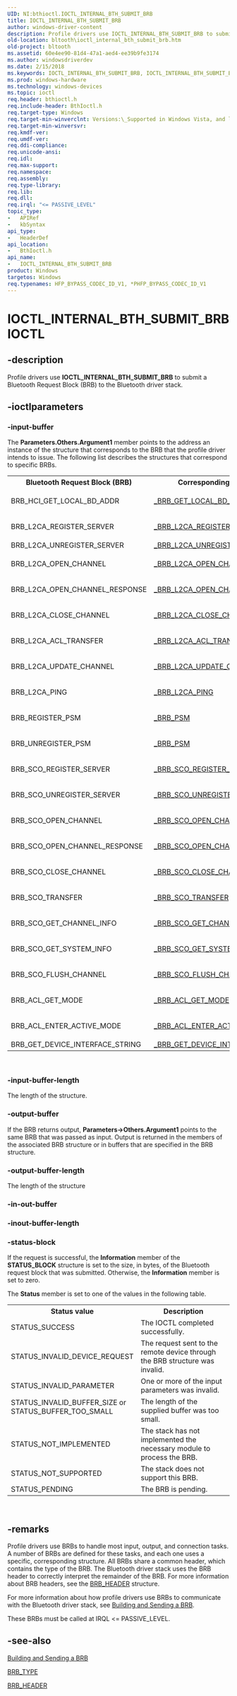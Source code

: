 ```yaml
---
UID: NI:bthioctl.IOCTL_INTERNAL_BTH_SUBMIT_BRB
title: IOCTL_INTERNAL_BTH_SUBMIT_BRB
author: windows-driver-content
description: Profile drivers use IOCTL_INTERNAL_BTH_SUBMIT_BRB to submit a Bluetooth Request Block (BRB) to the Bluetooth driver stack.
old-location: bltooth\ioctl_internal_bth_submit_brb.htm
old-project: bltooth
ms.assetid: 60e4ee90-81d4-47a1-aed4-ee39b9fe3174
ms.author: windowsdriverdev
ms.date: 2/15/2018
ms.keywords: IOCTL_INTERNAL_BTH_SUBMIT_BRB, IOCTL_INTERNAL_BTH_SUBMIT_BRB control code [Bluetooth Devices], bltooth.ioctl_internal_bth_submit_brb, bth_ioctls_4b5e6ea0-3c6d-4453-9822-df845ebc2038.xml, bthioctl/IOCTL_INTERNAL_BTH_SUBMIT_BRB
ms.prod: windows-hardware
ms.technology: windows-devices
ms.topic: ioctl
req.header: bthioctl.h
req.include-header: BthIoctl.h
req.target-type: Windows
req.target-min-winverclnt: Versions:\_Supported in Windows Vista, and later.
req.target-min-winversvr: 
req.kmdf-ver: 
req.umdf-ver: 
req.ddi-compliance: 
req.unicode-ansi: 
req.idl: 
req.max-support: 
req.namespace: 
req.assembly: 
req.type-library: 
req.lib: 
req.dll: 
req.irql: "<= PASSIVE_LEVEL"
topic_type:
-	APIRef
-	kbSyntax
api_type:
-	HeaderDef
api_location:
-	BthIoctl.h
api_name:
-	IOCTL_INTERNAL_BTH_SUBMIT_BRB
product: Windows
targetos: Windows
req.typenames: HFP_BYPASS_CODEC_ID_V1, *PHFP_BYPASS_CODEC_ID_V1
---
```


# IOCTL_INTERNAL_BTH_SUBMIT_BRB IOCTL


## -description



Profile drivers use <b>IOCTL_INTERNAL_BTH_SUBMIT_BRB</b> to submit a Bluetooth Request Block (BRB) to the
     Bluetooth driver stack.




## -ioctlparameters




### -input-buffer

The 
      <b>Parameters.Others.Argument1</b> member points to the address an instance of the
      structure that corresponds to the BRB that the profile driver intends to issue. The following list
      describes the structures that correspond to specific BRBs.

<table>
<tr>
<th>Bluetooth Request Block (BRB)</th>
<th>Corresponding structure</th>
</tr>
<tr>
<td>
BRB_HCI_GET_LOCAL_BD_ADDR

</td>
<td>

<a href="..\bthddi\ns-bthddi-_brb_get_local_bd_addr.md">_BRB_GET_LOCAL_BD_ADDR</a>


</td>
</tr>
<tr>
<td>
BRB_L2CA_REGISTER_SERVER

</td>
<td>

<a href="..\bthddi\ns-bthddi-_brb_l2ca_register_server.md">_BRB_L2CA_REGISTER_SERVER</a>


</td>
</tr>
<tr>
<td>
BRB_L2CA_UNREGISTER_SERVER

</td>
<td>

<a href="..\bthddi\ns-bthddi-_brb_l2ca_unregister_server.md">
          _BRB_L2CA_UNREGISTER_SERVER</a>


</td>
</tr>
<tr>
<td>
BRB_L2CA_OPEN_CHANNEL

</td>
<td>

<a href="..\bthddi\ns-bthddi-_brb_l2ca_open_channel.md">_BRB_L2CA_OPEN_CHANNEL</a>


</td>
</tr>
<tr>
<td>
BRB_L2CA_OPEN_CHANNEL_RESPONSE

</td>
<td>

<a href="..\bthddi\ns-bthddi-_brb_l2ca_open_channel.md">_BRB_L2CA_OPEN_CHANNEL</a>


</td>
</tr>
<tr>
<td>
BRB_L2CA_CLOSE_CHANNEL

</td>
<td>

<a href="..\bthddi\ns-bthddi-_brb_l2ca_close_channel.md">_BRB_L2CA_CLOSE_CHANNEL</a>


</td>
</tr>
<tr>
<td>
BRB_L2CA_ACL_TRANSFER

</td>
<td>

<a href="..\bthddi\ns-bthddi-_brb_l2ca_acl_transfer.md">_BRB_L2CA_ACL_TRANSFER</a>


</td>
</tr>
<tr>
<td>
BRB_L2CA_UPDATE_CHANNEL

</td>
<td>

<a href="..\bthddi\ns-bthddi-_brb_l2ca_update_channel.md">_BRB_L2CA_UPDATE_CHANNEL</a>


</td>
</tr>
<tr>
<td>
BRB_L2CA_PING

</td>
<td>

<a href="..\bthddi\ns-bthddi-_brb_l2ca_ping.md">_BRB_L2CA_PING</a>


</td>
</tr>
<tr>
<td>
BRB_REGISTER_PSM

</td>
<td>

<a href="..\bthddi\ns-bthddi-_brb_psm.md">_BRB_PSM</a>


</td>
</tr>
<tr>
<td>
BRB_UNREGISTER_PSM

</td>
<td>

<a href="..\bthddi\ns-bthddi-_brb_psm.md">_BRB_PSM</a>


</td>
</tr>
<tr>
<td>
BRB_SCO_REGISTER_SERVER

</td>
<td>

<a href="..\bthddi\ns-bthddi-_brb_sco_register_server.md">_BRB_SCO_REGISTER_SERVER</a>


</td>
</tr>
<tr>
<td>
BRB_SCO_UNREGISTER_SERVER

</td>
<td>

<a href="..\bthddi\ns-bthddi-_brb_sco_unregister_server.md">_BRB_SCO_UNREGISTER_SERVER</a>


</td>
</tr>
<tr>
<td>
BRB_SCO_OPEN_CHANNEL

</td>
<td>

<a href="..\bthddi\ns-bthddi-_brb_sco_open_channel.md">_BRB_SCO_OPEN_CHANNEL</a>


</td>
</tr>
<tr>
<td>
BRB_SCO_OPEN_CHANNEL_RESPONSE

</td>
<td>

<a href="..\bthddi\ns-bthddi-_brb_sco_open_channel.md">_BRB_SCO_OPEN_CHANNEL</a>


</td>
</tr>
<tr>
<td>
BRB_SCO_CLOSE_CHANNEL

</td>
<td>

<a href="..\bthddi\ns-bthddi-_brb_sco_close_channel.md">_BRB_SCO_CLOSE_CHANNEL</a>


</td>
</tr>
<tr>
<td>
BRB_SCO_TRANSFER

</td>
<td>

<a href="..\bthddi\ns-bthddi-_brb_sco_transfer.md">_BRB_SCO_TRANSFER</a>


</td>
</tr>
<tr>
<td>
BRB_SCO_GET_CHANNEL_INFO

</td>
<td>

<a href="..\bthddi\ns-bthddi-_brb_sco_get_channel_info.md">_BRB_SCO_GET_CHANNEL_INFO</a>


</td>
</tr>
<tr>
<td>
BRB_SCO_GET_SYSTEM_INFO

</td>
<td>

<a href="..\bthddi\ns-bthddi-_brb_sco_get_system_info.md">_BRB_SCO_GET_SYSTEM_INFO</a>


</td>
</tr>
<tr>
<td>
BRB_SCO_FLUSH_CHANNEL

</td>
<td>

<a href="..\bthddi\ns-bthddi-_brb_sco_flush_channel.md">_BRB_SCO_FLUSH_CHANNEL</a>


</td>
</tr>
<tr>
<td>
BRB_ACL_GET_MODE

</td>
<td>

<a href="..\bthddi\ns-bthddi-_brb_acl_get_mode.md">_BRB_ACL_GET_MODE</a>


</td>
</tr>
<tr>
<td>
BRB_ACL_ENTER_ACTIVE_MODE

</td>
<td>

<a href="..\bthddi\ns-bthddi-_brb_acl_enter_active_mode.md">_BRB_ACL_ENTER_ACTIVE_MODE</a>


</td>
</tr>
<tr>
<td>
BRB_GET_DEVICE_INTERFACE_STRING

</td>
<td>

<a href="..\bthddi\ns-bthddi-_brb_get_device_interface_string.md">
          _BRB_GET_DEVICE_INTERFACE_STRING</a>


</td>
</tr>
</table>
 


### -input-buffer-length

The length of the structure.


### -output-buffer

If the BRB returns output, 
      <b>Parameters-&gt;Others.Argument1</b> points to the same BRB that was passed as input. Output is
      returned in the members of the associated BRB structure or in buffers that are specified in the BRB
      structure.


### -output-buffer-length

The length of the structure


### -in-out-buffer



<text></text>




### -inout-buffer-length



<text></text>




### -status-block

If the request is successful, the 
      <b>Information</b> member of the <b>STATUS_BLOCK</b> structure is set to the size, in bytes, of the Bluetooth
      request block that was submitted. Otherwise, the 
      <b>Information</b> member is set to zero.

The 
      <b>Status</b> member is set to one of the values in the following table.

<table>
<tr>
<th>Status value</th>
<th>Description</th>
</tr>
<tr>
<td>
STATUS_SUCCESS

</td>
<td>
The IOCTL completed successfully.

</td>
</tr>
<tr>
<td>
STATUS_INVALID_DEVICE_REQUEST

</td>
<td>
The request sent to the remote device through the BRB structure was invalid.

</td>
</tr>
<tr>
<td>
STATUS_INVALID_PARAMETER

</td>
<td>
One or more of the input parameters was invalid.

</td>
</tr>
<tr>
<td>

<dl>
<dt>STATUS_INVALID_BUFFER_SIZE or 
         </dt>
<dt>STATUS_BUFFER_TOO_SMALL</dt>
</dl>


</td>
<td>
The length of the supplied buffer was too small.

</td>
</tr>
<tr>
<td>
STATUS_NOT_IMPLEMENTED

</td>
<td>
The stack has not implemented the necessary module to process the BRB.

</td>
</tr>
<tr>
<td>
STATUS_NOT_SUPPORTED

</td>
<td>
The stack does not support this BRB.

</td>
</tr>
<tr>
<td>
STATUS_PENDING

</td>
<td>
The BRB is pending.

</td>
</tr>
</table>
 


## -remarks



Profile drivers use BRBs to handle most input, output, and connection tasks. A number of BRBs are
    defined for these tasks, and each one uses a specific, corresponding structure. All BRBs share a common
    header, which contains the type of the BRB. The Bluetooth driver stack uses the BRB header to correctly
    interpret the remainder of the BRB. For more information about BRB headers, see the 
    <a href="..\bthddi\ns-bthddi-_brb_header.md">BRB_HEADER</a> structure.

For more information about how profile drivers use BRBs to communicate with the Bluetooth driver
    stack, see 
    <a href="https://msdn.microsoft.com/library/windows/hardware/ff536657">Building and Sending a BRB</a>.

These BRBs must be called at IRQL &lt;= PASSIVE_LEVEL.




## -see-also

<a href="https://msdn.microsoft.com/library/windows/hardware/ff536657">Building and Sending a BRB</a>



<a href="..\bthddi\ne-bthddi-_brb_type.md">BRB_TYPE</a>



<a href="..\bthddi\ns-bthddi-_brb_header.md">BRB_HEADER</a>



 

 


